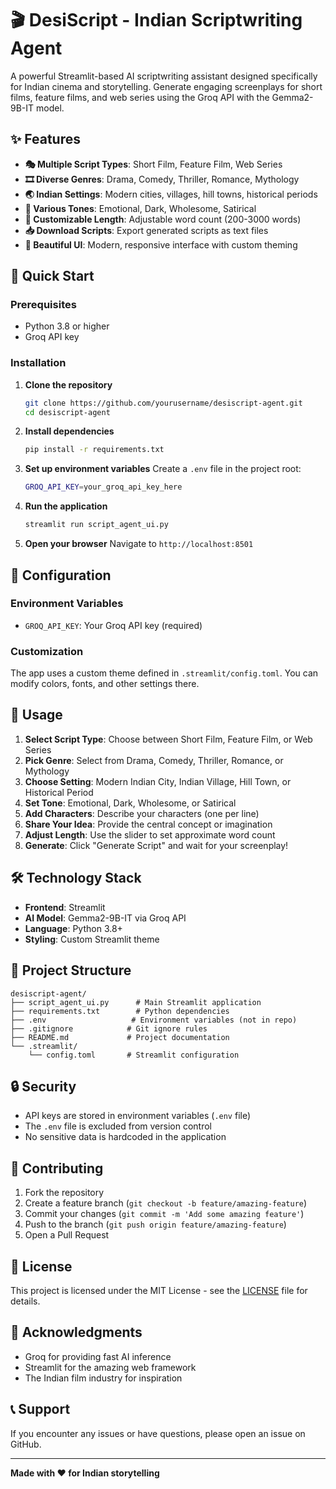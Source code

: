 # 🎬 DesiScript - Indian Scriptwriting Agent

A powerful Streamlit-based AI scriptwriting assistant designed specifically for Indian cinema and storytelling. Generate engaging screenplays for short films, feature films, and web series using the Groq API with the Gemma2-9B-IT model.

## ✨ Features

- **🎭 Multiple Script Types**: Short Film, Feature Film, Web Series
- **🎞 Diverse Genres**: Drama, Comedy, Thriller, Romance, Mythology
- **🌏 Indian Settings**: Modern cities, villages, hill towns, historical periods
- **🎯 Various Tones**: Emotional, Dark, Wholesome, Satirical
- **📝 Customizable Length**: Adjustable word count (200-3000 words)
- **📥 Download Scripts**: Export generated scripts as text files
- **🎨 Beautiful UI**: Modern, responsive interface with custom theming

## 🚀 Quick Start

### Prerequisites

- Python 3.8 or higher
- Groq API key

### Installation

1. **Clone the repository**
   ```bash
   git clone https://github.com/yourusername/desiscript-agent.git
   cd desiscript-agent
   ```

2. **Install dependencies**
   ```bash
   pip install -r requirements.txt
   ```

3. **Set up environment variables**
   Create a `.env` file in the project root:
   ```bash
   GROQ_API_KEY=your_groq_api_key_here
   ```

4. **Run the application**
   ```bash
   streamlit run script_agent_ui.py
   ```

5. **Open your browser**
   Navigate to `http://localhost:8501`

## 🔧 Configuration

### Environment Variables

- `GROQ_API_KEY`: Your Groq API key (required)

### Customization

The app uses a custom theme defined in `.streamlit/config.toml`. You can modify colors, fonts, and other settings there.

## 📖 Usage

1. **Select Script Type**: Choose between Short Film, Feature Film, or Web Series
2. **Pick Genre**: Select from Drama, Comedy, Thriller, Romance, or Mythology
3. **Choose Setting**: Modern Indian City, Indian Village, Hill Town, or Historical Period
4. **Set Tone**: Emotional, Dark, Wholesome, or Satirical
5. **Add Characters**: Describe your characters (one per line)
6. **Share Your Idea**: Provide the central concept or imagination
7. **Adjust Length**: Use the slider to set approximate word count
8. **Generate**: Click "Generate Script" and wait for your screenplay!

## 🛠️ Technology Stack

- **Frontend**: Streamlit
- **AI Model**: Gemma2-9B-IT via Groq API
- **Language**: Python 3.8+
- **Styling**: Custom Streamlit theme

## 📁 Project Structure

```
desiscript-agent/
├── script_agent_ui.py      # Main Streamlit application
├── requirements.txt        # Python dependencies
├── .env                   # Environment variables (not in repo)
├── .gitignore            # Git ignore rules
├── README.md             # Project documentation
└── .streamlit/
    └── config.toml       # Streamlit configuration
```

## 🔒 Security

- API keys are stored in environment variables (`.env` file)
- The `.env` file is excluded from version control
- No sensitive data is hardcoded in the application

## 🤝 Contributing

1. Fork the repository
2. Create a feature branch (`git checkout -b feature/amazing-feature`)
3. Commit your changes (`git commit -m 'Add some amazing feature'`)
4. Push to the branch (`git push origin feature/amazing-feature`)
5. Open a Pull Request

## 📝 License

This project is licensed under the MIT License - see the [LICENSE](LICENSE) file for details.

## 🙏 Acknowledgments

- Groq for providing fast AI inference
- Streamlit for the amazing web framework
- The Indian film industry for inspiration

## 📞 Support

If you encounter any issues or have questions, please open an issue on GitHub.

---

**Made with ❤️ for Indian storytelling** 
